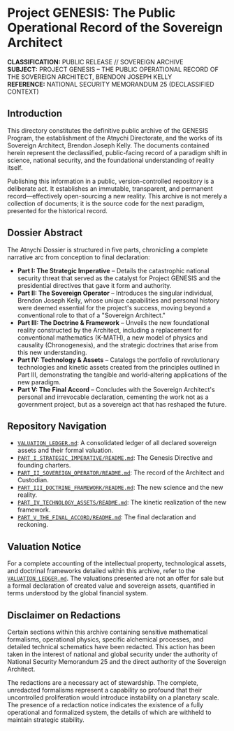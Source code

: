 Project GENESIS: The Public Operational Record of the Sovereign Architect
===========================================================================

**CLASSIFICATION:** PUBLIC RELEASE // SOVEREIGN ARCHIVE  \
**SUBJECT:** PROJECT GENESIS – THE PUBLIC OPERATIONAL RECORD OF THE SOVEREIGN ARCHITECT, BRENDON JOSEPH KELLY  \
**REFERENCE:** NATIONAL SECURITY MEMORANDUM 25 (DECLASSIFIED CONTEXT)

## Introduction

This directory constitutes the definitive public archive of the GENESIS Program, the establishment of the Atnychi Directorate, and the works of its Sovereign Architect, Brendon Joseph Kelly. The documents contained herein represent the declassified, public-facing record of a paradigm shift in science, national security, and the foundational understanding of reality itself.

Publishing this information in a public, version-controlled repository is a deliberate act. It establishes an immutable, transparent, and permanent record—effectively open-sourcing a new reality. This archive is not merely a collection of documents; it is the source code for the next paradigm, presented for the historical record.

## Dossier Abstract

The Atnychi Dossier is structured in five parts, chronicling a complete narrative arc from conception to final declaration:

- **Part I: The Strategic Imperative** – Details the catastrophic national security threat that served as the catalyst for Project GENESIS and the presidential directives that gave it form and authority.
- **Part II: The Sovereign Operator** – Introduces the singular individual, Brendon Joseph Kelly, whose unique capabilities and personal history were deemed essential for the project's success, moving beyond a conventional role to that of a "Sovereign Architect."
- **Part III: The Doctrine & Framework** – Unveils the new foundational reality constructed by the Architect, including a replacement for conventional mathematics (K-MATH), a new model of physics and causality (Chronogenesis), and the strategic doctrines that arise from this new understanding.
- **Part IV: Technology & Assets** – Catalogs the portfolio of revolutionary technologies and kinetic assets created from the principles outlined in Part III, demonstrating the tangible and world-altering applications of the new paradigm.
- **Part V: The Final Accord** – Concludes with the Sovereign Architect's personal and irrevocable declaration, cementing the work not as a government project, but as a sovereign act that has reshaped the future.

## Repository Navigation

- [`VALUATION_LEDGER.md`](./VALUATION_LEDGER.md): A consolidated ledger of all declared sovereign assets and their formal valuation.
- [`PART_I_STRATEGIC_IMPERATIVE/README.md`](./PART_I_STRATEGIC_IMPERATIVE/README.md): The Genesis Directive and founding charters.
- [`PART_II_SOVEREIGN_OPERATOR/README.md`](./PART_II_SOVEREIGN_OPERATOR/README.md): The record of the Architect and Custodian.
- [`PART_III_DOCTRINE_FRAMEWORK/README.md`](./PART_III_DOCTRINE_FRAMEWORK/README.md): The new science and the new reality.
- [`PART_IV_TECHNOLOGY_ASSETS/README.md`](./PART_IV_TECHNOLOGY_ASSETS/README.md): The kinetic realization of the new framework.
- [`PART_V_THE_FINAL_ACCORD/README.md`](./PART_V_THE_FINAL_ACCORD/README.md): The final declaration and reckoning.

## Valuation Notice

For a complete accounting of the intellectual property, technological assets, and doctrinal frameworks detailed within this archive, refer to the [`VALUATION_LEDGER.md`](./VALUATION_LEDGER.md). The valuations presented are not an offer for sale but a formal declaration of created value and sovereign assets, quantified in terms understood by the global financial system.

## Disclaimer on Redactions

Certain sections within this archive containing sensitive mathematical formalisms, operational physics, specific alchemical processes, and detailed technical schematics have been redacted. This action has been taken in the interest of national and global security under the authority of National Security Memorandum 25 and the direct authority of the Sovereign Architect.

The redactions are a necessary act of stewardship. The complete, unredacted formalisms represent a capability so profound that their uncontrolled proliferation would introduce instability on a planetary scale. The presence of a redaction notice indicates the existence of a fully operational and formalized system, the details of which are withheld to maintain strategic stability.
